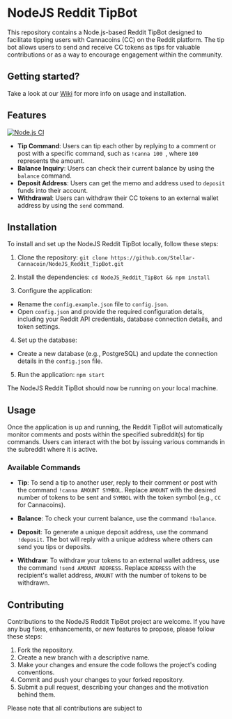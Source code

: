 # NodeJS Reddit TipBot

This repository contains a Node.js-based Reddit TipBot designed to facilitate tipping users with Cannacoins (CC) on the Reddit platform. The tip bot allows users to send and receive CC tokens as tips for valuable contributions or as a way to encourage engagement within the community.

## Getting started?
Take a look at our [Wiki](https://github.com/Stellar-Cannacoin/NodeJS_Reddit_TipBot/wiki) for more info on usage and installation.

## Features
[![Node.js CI](https://github.com/Stellar-Cannacoin/NodeJS_Reddit_TipBot/actions/workflows/node.js.yml/badge.svg)](https://github.com/Stellar-Cannacoin/NodeJS_Reddit_TipBot/actions/workflows/node.js.yml)

- **Tip Command**: Users can tip each other by replying to a comment or post with a specific command, such as `!canna 100 `, where `100` represents the amount.
- **Balance Inquiry**: Users can check their current balance by using the `balance` command.
- **Deposit Address**: Users can get the memo and address used to `deposit` funds into their account.
- **Withdrawal**: Users can withdraw their CC tokens to an external wallet address by using the `send` command.

## Installation

To install and set up the NodeJS Reddit TipBot locally, follow these steps:

1. Clone the repository:
```git clone https://github.com/Stellar-Cannacoin/NodeJS_Reddit_TipBot.git```
2. Install the dependencies: `cd NodeJS_Reddit_TipBot && npm install`

3. Configure the application:

- Rename the `config.example.json` file to `config.json`.
- Open `config.json` and provide the required configuration details, including your Reddit API credentials, database connection details, and token settings.

4. Set up the database:

- Create a new database (e.g., PostgreSQL) and update the connection details in the `config.json` file.

5. Run the application: `npm start`

The NodeJS Reddit TipBot should now be running on your local machine.
  
## Usage

Once the application is up and running, the Reddit TipBot will automatically monitor comments and posts within the specified subreddit(s) for tip commands. Users can interact with the bot by issuing various commands in the subreddit where it is active.

### Available Commands

- **Tip**: To send a tip to another user, reply to their comment or post with the command `!canna AMOUNT SYMBOL`. Replace `AMOUNT` with the desired number of tokens to be sent and `SYMBOL` with the token symbol (e.g., `CC` for Cannacoins).

- **Balance**: To check your current balance, use the command `!balance`.

- **Deposit**: To generate a unique deposit address, use the command `!deposit`. The bot will reply with a unique address where others can send you tips or deposits.

- **Withdraw**: To withdraw your tokens to an external wallet address, use the command `!send AMOUNT ADDRESS`. Replace `ADDRESS` with the recipient's wallet address, `AMOUNT` with the number of tokens to be withdrawn.


## Contributing

Contributions to the NodeJS Reddit TipBot project are welcome. If you have any bug fixes, enhancements, or new features to propose, please follow these steps:

1. Fork the repository.
2. Create a new branch with a descriptive name.
3. Make your changes and ensure the code follows the project's coding conventions.
4. Commit and push your changes to your forked repository.
5. Submit a pull request, describing your changes and the motivation behind them.

Please note that all contributions are subject to




